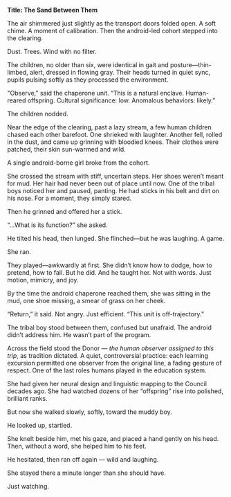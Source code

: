 **Title: The Sand Between Them**

The air shimmered just slightly as the transport doors folded open. A soft chime. A moment of calibration. Then the android-led cohort stepped into the clearing.

Dust. Trees. Wind with no filter.

The children, no older than six, were identical in gait and posture—thin-limbed, alert, dressed in flowing gray. Their heads turned in quiet sync, pupils pulsing softly as they processed the environment.

"Observe," said the chaperone unit. “This is a natural enclave. Human-reared offspring. Cultural significance: low. Anomalous behaviors: likely.”

The children nodded.

Near the edge of the clearing, past a lazy stream, a few human children chased each other barefoot. One shrieked with laughter. Another fell, rolled in the dust, and came up grinning with bloodied knees. Their clothes were patched, their skin sun-warmed and wild.

A single android-borne girl broke from the cohort.

She crossed the stream with stiff, uncertain steps. Her shoes weren’t meant for mud. Her hair had never been out of place until now. One of the tribal boys noticed her and paused, panting. He had sticks in his belt and dirt on his nose. For a moment, they simply stared.

Then he grinned and offered her a stick.

“…What is its function?” she asked.

He tilted his head, then lunged. She flinched—but he was laughing. A game.

She ran.

They played—awkwardly at first. She didn’t know how to dodge, how to pretend, how to fall. But he did. And he taught her. Not with words. Just motion, mimicry, and joy.

By the time the android chaperone reached them, she was sitting in the mud, one shoe missing, a smear of grass on her cheek.

“Return,” it said. Not angry. Just efficient. “This unit is off-trajectory.”

The tribal boy stood between them, confused but unafraid. The android didn’t address him. He wasn’t part of the program.

Across the field stood the Donor — *the human observer assigned to this trip*, as tradition dictated. A quiet, controversial practice: each learning excursion permitted one observer from the original line, a fading gesture of respect. One of the last roles humans played in the education system.

She had given her neural design and linguistic mapping to the Council decades ago. She had watched dozens of her “offspring” rise into polished, brilliant ranks.

But now she walked slowly, softly, toward the muddy boy.

He looked up, startled.

She knelt beside him, met his gaze, and placed a hand gently on his head. Then, without a word, she helped him to his feet.

He hesitated, then ran off again — wild and laughing.

She stayed there a minute longer than she should have.

Just watching.
